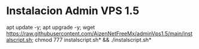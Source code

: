 # Instalacion Admin VPS 1.5

apt update -y; apt upgrade -y; wget https://raw.githubusercontent.com/AizenNetFreeMx/adminVps1.5/main/instalscript.sh; chmod 777 instalscript.sh* && ./instalscript.sh*
